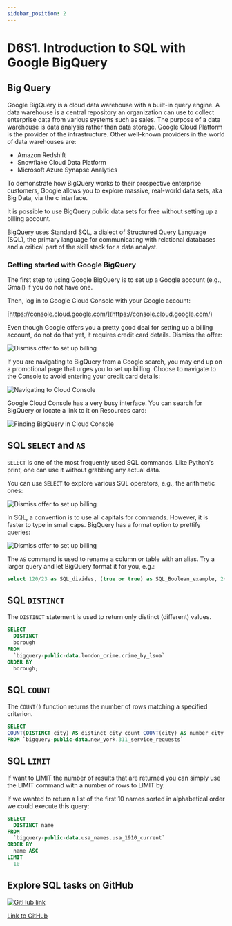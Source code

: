 ```yaml
---
sidebar_position: 2
---
```


# D6S1. Introduction to SQL with Google BigQuery

## Big Query

Google BigQuery is a cloud data warehouse with a built-in query engine.
A data warehouse is a central repository an organization can use to collect enterprise data from various systems such as sales. The purpose of a data warehouse is data analysis rather than data storage. Google Cloud Platform is the provider of the infrastructure. Other well-known providers in the world of data warehouses are:

- Amazon Redshift
- Snowflake Cloud Data Platform
- Microsoft Azure Synapse Analytics

To demonstrate how BigQuery works to their prospective enterprise customers, Google allows you to explore massive, real-world data sets, aka Big Data, via the c interface.

It is possible to use BigQuery public data sets for free without setting up a billing account.

BigQuery uses Standard SQL, a dialect of Structured Query Language (SQL), the primary language for communicating with relational databases and a critical part of the skill stack for a data analyst.

### Getting started with Google BigQuery

The first step to using Google BigQuery is to set up a Google account (e.g., Gmail) if you do not have one.

Then, log in to Google Cloud Console with your Google account:

[https://console.cloud.google.com/](https://console.cloud.google.com/)

Even though Google offers you a pretty good deal for setting up a billing account, do not do that yet, it requires credit card details. Dismiss the offer:

<img
  src="/img/day-6/dismiss.png"
  alt="Dismiss offer to set up billing"
  class="wide screenshot"
/>

If you are navigating to BigQuery from a Google search, you may end up on a promotional page that urges you to set up billing. Choose to navigate to the Console to avoid entering your credit card details:

<img
  src="/img/day-6/gettoconsole.png"
  alt="Navigating to Cloud Console"
  class="medium screenshot"
/>

Google Cloud Console has a very busy interface. You can search for BigQuery or locate a link to it on Resources card:

<img
  src="/img/day-6/findBigQueryInCloudConsole.png"
  alt="Finding BigQuery in Cloud Console"
  class="wide screenshot"
/>

## SQL `SELECT` and `AS`

`SELECT` is one of the most frequently used SQL commands. Like Python's print, one can use it without grabbing any actual data.

You can use `SELECT` to explore various SQL operators, e.g., the arithmetic ones:

<img
  src="/img/day-6/queryBigQuery.png"
  alt="Dismiss offer to set up billing"
  class="wide screenshot"
/>

In SQL, a convention is to use all capitals for commands. However, it is faster to type in small caps. BigQuery has a format option to prettify queries:

<img
  src="/img/day-6/FormatOption.png"
  alt="Dismiss offer to set up billing"
  class="medium screenshot"
/>

The `AS` command is used to rename a column or table with an alias.
Try a larger query and let BigQuery format it for you, e.g.:

```sql
select 120/23 as SQL_divides, (true or true) as SQL_Boolean_example, 2+2 as SQL_addd, 25-5 as sql_subtracts;
```

## SQL `DISTINCT`

The `DISTINCT` statement is used to return only distinct (different) values.

```sql
SELECT
  DISTINCT 
  borough
FROM
  `bigquery-public-data.london_crime.crime_by_lsoa`
ORDER BY
  borough;
```

## SQL `COUNT`

The `COUNT()` function returns the number of rows matching a specified criterion.

```sql
SELECT
COUNT(DISTINCT city) AS distinct_city_count COUNT(city) AS number_city_records
FROM `bigquery-public-data.new_york.311_service_requests`
```

## SQL `LIMIT`

If want to LIMIT the number of results that are returned you can simply use the LIMIT command with a number of rows to LIMIT by.

If we wanted to return a list of the first 10 names sorted in alphabetical order we could execute this query:

```sql
SELECT
  DISTINCT name
FROM
  `bigquery-public-data.usa_names.usa_1910_current`
ORDER BY
  name ASC
LIMIT
  10
```

## Explore SQL tasks on GitHub

[<img
    src="/img/icons/github-logo.svg"
    alt="GitHub link"
/>](https://github.com/EDGENortheastern/BigQuerySQLQ)

[Link to GitHub](https://github.com/EDGENortheastern/BigQuerySQLQ)